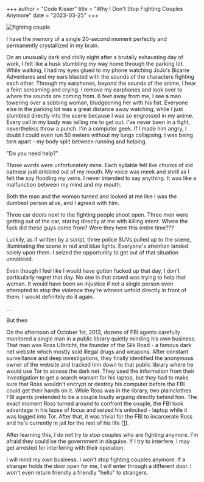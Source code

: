 +++
author = "Code Kisser"
title = "Why I Don't Stop Fighting Couples Anymore"
date = "2023-03-25"
+++

<!--more-->

![fighting couple](https://i.pinimg.com/originals/fc/01/59/fc01595190fa291703bc8f0a1dd6e2e8.jpg)

I have the memory of a single 20-second moment perfectly and permanently crystallized in my brain.

On an unusually dark and chilly night after a brutally exhausting day of work, I felt like a husk stumbling my way home through the parking lot. While walking, I had my eyes glued to my phone watching JoJo's Bizarre Adventures and my ears blasted with the sounds of the characters fighting each other. Through my earphones, beyond the sounds of the anime, I hear a feint screaming and crying. I remove my earphones and look over to where the sounds are coming from. 6 feet away from me, I see a man towering over a sobbing woman, bludgeoning her with his fist. Everyone else in the parking lot was a great distance away watching, while I just stumbled directly into the scene because I was so engrossed in my anime. Every cell in my body was telling me to get out. I've never been in a fight, nevertheless throw a punch. I'm a computer geek. If I made him angry, I doubt I could even run 50 meters without my lungs collapsing. I was being torn apart - my body split between running and helping.

"Do you need help?"

Those words were unfortunately mine. Each syllable felt like chunks of old oatmeal just dribbled out of my mouth. My voice was meek and shrill as I felt the soy flooding my veins. I never intended to say anything. It was like a malfunction between my mind and my mouth.

Both the man and the woman turned and looked at me like I was the dumbest person alive, and I agreed with him.

Three car doors next to the fighting people shoot open. Three men were getting out of the car, staring directly at me with killing intent. Where the fuck did these guys come from? Were they here this entire time???

Luckily, as if written by a script, three police SUVs pulled up to the scene, illuminating the scene in red and blue lights. Everyone's attention landed solely upon them. I seized the opportunity to get out of that situation unnoticed.

Even though I feel like I would have gotten fucked up that day, I don't particularly regret that day. No one in that crowd was trying to help that woman. It would have been an injustice if not a single person even attempted to stop the violence they're witness unfold directly in front of them. I would definitely do it again.

...

But then

On the afternoon of October 1st, 2013, dozens of FBI agents carefully monitored a single man in a public library quietly minding his own business. That man was Ross Ulbricht, the founder of the Silk Road - a famous dark net website which mostly sold illegal drugs and weapons. After constant surveillance and deep investigations, they finally identified the anonymous owner of the website and tracked him down to that public library where he would use Tor to access the dark net. They used the information from their investigation to get a search warrant for his laptop, but they had to make sure that Ross wouldn't encrypt or destroy his computer before the FBI could get their hands on it. While Ross was in the library, two plainclothes FBI agents pretended to be a couple loudly arguing directly behind him. The exact moment Ross turned around to confront the couple, the FBI took advantage in his lapse of focus and seized his unlocked - laptop while it was logged into Tor. After that, it was trivial for the FBI to incarcerate Ross and he's currently in jail for the rest of his life [[1](https://www.businessinsider.com/ross-ulbricht-will-be-sentenced-soon--heres-how-he-was-arrested-2015-5)].

After learning this, I do not try to stop couples who are fighting anymore. I'm afraid they could be the government in disguise. If I try to interfere, I may get arrested for interfering with their operation.

I will mind my own business. I won't stop fighting couples anymore. If a stranger holds the door open for me, I will enter through a different door. I won't even return friendly a friendly "hello" to strangers.
